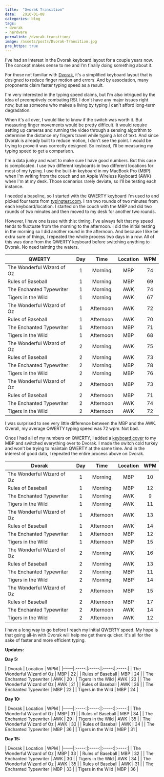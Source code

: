 ```yaml
---
title:  "Dvorak Transition"
date:   2016-01-08
categories: blog
tags:
- dvorak
- hardware
permalink: /dvorak-transition/
image: /assets/posts/Dvorak-Transition.jpg
pre_https: true
---
```


I've had an interest in the Dvorak keyboard layout for a couple years now. The concept makes sense to me and I'm finally doing something about it.
<!--more-->

For those not familiar with [Dvorak](https://en.wikipedia.org/wiki/Dvorak_Simplified_Keyboard), it's a simplified keyboard layout that is designed to reduce finger motion and errors. And by association, many proponents claim faster typing speed as a result.

I'm very interested in the typing speed claims, but I'm also intrigued by the idea of preemptively combating RSI. I don't have any major issues right now, but as someone who makes a living by typing I can't afford long-term degradation.

When it's all over, I would like to know if the switch was worth it. But measuring finger movements would be pretty difficult. It would require setting up cameras and running the video through a sensing algorithm to determine the distance my fingers travel while typing a lot of text. And since Dvorak is already built to reduce motion, I don't see the point. I would be trying to prove it was correctly designed. So instead, I'll be measuring my typing speed to get a comparison.

I'm a data junky and want to make sure I have good numbers. But this case is complicated. I use two different keyboards in two different locations for most of my typing. I use the built-in keyboard in my MacBook Pro (MBP) when I'm writing from the couch and an Apple Wireless Keyboard (AWK) when I'm at my desk. Those scenarios rarely deviate, so I'll be testing each instance.

I needed a baseline, so I started with the QWERTY keyboard I'm used to and picked four texts from [typingtest.com](http://www.typingtest.com/). I ran two rounds of two minutes from each keyboard/location. I started on the couch with the MBP and did two rounds of two minutes and then moved to my desk for another two rounds. 

However, I have one issue with this: timing. I've always felt that my speed tends to fluctuate from the morning to the afternoon. I did the initial testing in the morning so I did another round in the afternoon. And because I like be extra sure of things, I repeated the whole process two days in a row. All of this was done from the QWERTY keyboard before switching anything to Dvorak. No need tainting the waters.

| QWERTY | Day | Time | Location | WPM |
|-----|:-----:|:-----:|:-----:|:-----:|
| The Wonderful Wizard of Oz | 1 | Morning | MBP | 74 |
| Rules of Baseball | 1 | Morning | MBP | 69 |
| The Enchanted Typewriter | 1 | Morning | AWK | 74 |
| Tigers in the Wild | 1 | Morning | AWK | 67 |
| The Wonderful Wizard of Oz | 1 | Afternoon | AWK | 72 |
| Rules of Baseball | 1 | Afternoon | AWK | 70 |
| The Enchanted Typewriter | 1 | Afternoon | MBP | 71 |
| Tigers in the Wild | 1 | Afternoon | MBP | 68 |
| The Wonderful Wizard of Oz | 2 | Morning | AWK | 75 |
| Rules of Baseball | 2 | Morning | AWK | 73 |
| The Enchanted Typewriter | 2 | Morning | MBP | 78 |
| Tigers in the Wild | 2 | Morning | MBP | 76 |
| The Wonderful Wizard of Oz | 2 | Afternoon | MBP | 73 |
| Rules of Baseball | 2 | Afternoon | MBP | 71 |
| The Enchanted Typewriter | 2 | Afternoon | AWK | 74 |
| Tigers in the Wild | 2 | Afternoon | AWK | 72 |

I was surprised to see very little difference between the MBP and the AWK. Overall, my average QWERTY typing speed was 72 wpm. Not bad.

Once I had all of my numbers on QWERTY, I added a [keyboard cover](http://kbcovers.com/dvorak-keyboard-cover) to my MBP and switched everything over to Dvorak. I made the switch cold turkey and won't be trying to maintain QWERTY at the same time. And in the interest of good data, I repeated the entire process above on Dvorak.

| Dvorak | Day | Time | Location | WPM |
|-----|:-----:|:-----:|:-----:|:-----:|
| The Wonderful Wizard of Oz | 1 | Morning | MBP | 10 |
| Rules of Baseball | 1 | Morning | MBP | 12 |
| The Enchanted Typewriter | 1 | Morning | AWK | 9 |
| Tigers in the Wild | 1 | Morning | AWK | 11 |
| The Wonderful Wizard of Oz | 1 | Afternoon | AWK | 13 |
| Rules of Baseball | 1 | Afternoon | AWK | 14 |
| The Enchanted Typewriter | 1 | Afternoon | MBP | 12 |
| Tigers in the Wild | 1 | Afternoon | MBP | 15 |
| The Wonderful Wizard of Oz | 2 | Morning | AWK | 16 |
| Rules of Baseball | 2 | Morning | AWK | 13 |
| The Enchanted Typewriter | 2 | Morning | MBP | 11 |
| Tigers in the Wild | 2 | Morning | MBP | 14 |
| The Wonderful Wizard of Oz | 2 | Afternoon | MBP | 15 |
| Rules of Baseball | 2 | Afternoon | MBP | 17 |
| The Enchanted Typewriter | 2 | Afternoon | AWK | 14 |
| Tigers in the Wild | 2 | Afternoon | AWK | 12 |

I have a long way to go before I reach my initial QWERTY speed. My hope is that going all-in with Dvorak will help me get there quicker. It's all for the sake of faster and more efficient typing.

**Updates:**

**Day 5:** 

| Dvorak | Location | WPM |
|-----|:-----:|:-----:|:-----:|:-----:|
| The Wonderful Wizard of Oz | MBP | 22 |
| Rules of Baseball | MBP | 24 |
| The Enchanted Typewriter | AWK | 20 |
| Tigers in the Wild | AWK | 23 |
| The Wonderful Wizard of Oz | AWK | 21 |
| Rules of Baseball | AWK | 26 |
| The Enchanted Typewriter | MBP | 22 |
| Tigers in the Wild | MBP | 24 |

**Day 10:** 

| Dvorak | Location | WPM |
|-----|:-----:|:-----:|:-----:|:-----:|
| The Wonderful Wizard of Oz | MBP | 31 |
| Rules of Baseball | MBP | 34 |
| The Enchanted Typewriter | AWK | 29 |
| Tigers in the Wild | AWK | 35 |
| The Wonderful Wizard of Oz | AWK | 33 |
| Rules of Baseball | AWK | 34 |
| The Enchanted Typewriter | MBP | 36 |
| Tigers in the Wild | MBP | 31 |

**Day 15:** 

| Dvorak | Location | WPM |
|-----|:-----:|:-----:|:-----:|:-----:|
| The Wonderful Wizard of Oz | MBP | 33 |
| Rules of Baseball | MBP | 32 |
| The Enchanted Typewriter | AWK | 30 |
| Tigers in the Wild | AWK | 34 |
| The Wonderful Wizard of Oz | AWK | 35 |
| Rules of Baseball | AWK | 31 |
| The Enchanted Typewriter | MBP | 33 |
| Tigers in the Wild | MBP | 36 |

<script src="/assets/js/jquery-tablesorter.js"></script>
<script>
$("table").tablesorter();
</script>

